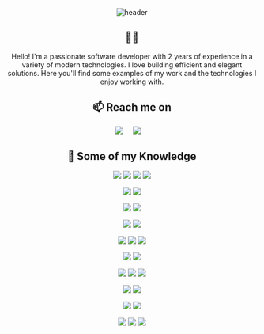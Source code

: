 <div align="center">
  <img src="assets/Free Universe Stars Video Gif Animated Zoom Virtual Background.gif" alt="header"/>
</div>

<h2 align="center">👨‍💻</h2>
<p align="center">
   Hello! I'm a passionate software developer with 2 years of experience in a variety of modern technologies. I love building efficient and elegant solutions. Here you'll find some examples of my work and the technologies I enjoy working with.
</p>

<h2 align="center">📫 Reach me on</h2>
<p align="center">
  <a target="_blank" href="https://www.linkedin.com/in/msayas/"><img src="https://img.shields.io/badge/linkedin-%230077B5.svg?&style=for-the-badge&logo=linkedin&logoColor=white" /></a>&nbsp;&nbsp;&nbsp;&nbsp;
  <a href="mailto:sayasmatias1@gmail.com?subject=Hello%20Matias,%20From%20Github"><img src="https://img.shields.io/badge/gmail-%23D14836.svg?&style=for-the-badge&logo=gmail&logoColor=white" /></a>&nbsp;&nbsp;&nbsp;&nbsp;
</p>

<h2 align="center">🔭 Some of my Knowledge</h2>

<p align="center">
  <!-- JavaScript -->
  <img src="https://img.shields.io/badge/JavaScript-%230A0A0A.svg?&style=for-the-badge&logo=javascript&logoColor=F7DF1E" />
  <!-- HTML5 -->
  <img src="https://img.shields.io/badge/html5-%230A0A0A.svg?&style=for-the-badge&logo=html5&logoColor=E34F26" />
  <!-- CSS3 -->
  <img src="https://img.shields.io/badge/css3-%230A0A0A.svg?&style=for-the-badge&logo=css3&logoColor=1572B6" />
  <!-- TypeScript-->
  <img src="https://img.shields.io/badge/Typescript-%233178C6.svg?&style=for-the-badge&logo=typescript&logoColor=white" />
</p>

<p align="center">
  <!-- React.js -->
  <img src="https://img.shields.io/badge/React.js-%230364d4.svg?&style=for-the-badge&logo=react&logoColor=white" />
  <!-- Next.js -->
  <img src="https://img.shields.io/badge/next.js-%23000000.svg?&style=for-the-badge&logo=next.js&logoColor=white" />
</p>

<p align="center">
  <!-- Tailwind CSS -->
  <img src="https://img.shields.io/badge/Tailwind%20CSS-%2338bdf8.svg?&style=for-the-badge&logo=tailwindcss&logoColor=white" />
  <!-- Material UI -->
  <img src="https://img.shields.io/badge/MUI-%23447FC5.svg?&style=for-the-badge&logo=mui&logoColor=white" />
</p>

<p align="center">
  <!-- Expo -->
  <img src="https://img.shields.io/badge/expo-1C1E24?style=for-the-badge&logo=expo&logoColor=#D04A37" />
  <!-- React Native -->
  <img src="https://img.shields.io/badge/react_native-%2320232a.svg?style=for-the-badge&logo=react&logoColor=%2361DAFB" />
</p>

<p align="center">
  <!-- NestJS -->
  <img src="https://img.shields.io/badge/nestjs-%23E0234E.svg?style=for-the-badge&logo=nestjs&logoColor=white" />
  <!-- NodeJS -->
  <img src="https://img.shields.io/badge/node.js-6DA55F?style=for-the-badge&logo=node.js&logoColor=white" />
  <!-- GraphQL -->
  <img src="https://img.shields.io/badge/-GraphQL-E10098?style=for-the-badge&logo=graphql&logoColor=white" />
</p>

<p align="center">
  <!-- PNPM -->
  <img src="https://img.shields.io/badge/pnpm-%234a4a4a.svg?style=for-the-badge&logo=pnpm&logoColor=f69220" />
  <!-- Testing Library -->
  <img src="https://img.shields.io/badge/-TestingLibrary-%23E33332?style=for-the-badge&logo=testing-library&logoColor=white" />
</p>

<p align="center">
  <!-- Prisma -->
  <img src="https://img.shields.io/badge/Prisma-%23283141?style=for-the-badge&logo=Prisma&logoColor=white" />
  <!-- React Query -->
  <img src="https://img.shields.io/badge/React%20Query-%23ef4444.svg?&style=for-the-badge&logo=react query&logoColor=white" />
  <!-- Git -->
  <img src="https://img.shields.io/badge/Git-%23F05032.svg?&style=for-the-badge&logo=git&logoColor=white" />
</p>

<p align="center">
  <!-- PostgreSQL -->
  <img src="https://img.shields.io/badge/postgres-%23316192.svg?style=for-the-badge&logo=postgresql&logoColor=white" />
  <!-- MongoDB -->
  <img src="https://img.shields.io/badge/MongoDB-%234ea94b.svg?style=for-the-badge&logo=mongodb&logoColor=white" />
</p>

<p align="center">
  <!-- GitHub Actions -->
  <img src="https://img.shields.io/badge/github%20actions-%232671E5.svg?style=for-the-badge&logo=githubactions&logoColor=white" />
  <!-- Docker -->
  <img src="https://img.shields.io/badge/docker-%230db7ed.svg?style=for-the-badge&logo=docker&logoColor=white" />
</p>

<p align="center">
  <!-- Google Cloud -->
  <img src="https://img.shields.io/badge/GoogleCloud-%234285F4.svg?style=for-the-badge&logo=google-cloud&logoColor=white" />
  <!-- Firebase -->
  <img src="https://img.shields.io/badge/firebase-%23039BE5.svg?style=for-the-badge&logo=firebase" />
  <!-- Vercel -->
  <img src="https://img.shields.io/badge/Vercel-%23000000.svg?&style=for-the-badge&logo=vercel&logoColor=white" />
</p>

